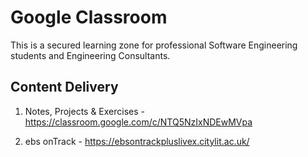 # Google Classroom

This is a secured learning zone  for professional Software Engineering students and Engineering Consultants.

## Content Delivery

1. Notes, Projects & Exercises  - https://classroom.google.com/c/NTQ5NzIxNDEwMVpa

2. ebs onTrack - https://ebsontrackpluslivex.citylit.ac.uk/
